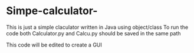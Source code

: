 # Simpe-calculator-
This is just a simple claculator written in Java using object/class
To run the code both Calculator.py and Calcu.py should be saved in the same path

This code will be edited to create a GUI
